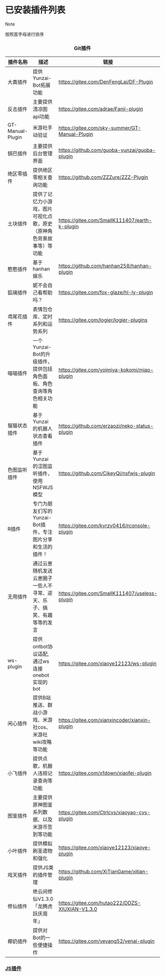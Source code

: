 # 已安装插件列表


> [!note]
> 按照首字母进行排序

<div align="center">

### Git插件

| 插件名称 | 描述 | 链接 |
| -------- | --- | --- |
| 大粪插件 | 提供Yunzai-Bot拓展功能 | https://gitee.com/DenFengLai/DF-Plugin |
| 反击插件 | 主要提供清凉图api功能 | https://gitee.com/adrae/Fanji-plugin |
|  GT-Manual-Plugin | 米游社手动验证 | https://gitee.com/sky-summer/GT-Manual-Plugin |
| 锅巴插件 | 主要提供后台管理界面 | https://github.com/guoba-yunzai/guoba-plugin |
| 绝区零插件 | 提供绝区零相关查询功能 | https://github.com/ZZZure/ZZZ-Plugin |
| 土块插件 | 提供了记忆力小游戏，图片可视化点歌，原史（原神角色背景故事等）等功能 | https://gitee.com/SmallK111407/earth-k-plugin |
| 憨憨插件 | 基于hanhan娱乐 | https://github.com/hanhan258/hanhan-plugin |
| 狐璃插件 | 妮不会自己看帮助吗？ | https://gitee.com/fox-glaze/hl-ly-plugin |
| 鸢尾花插件 | 表情包仓库、定时系列和运势系列 | https://gitee.com/logier/logier-plugins |
| 喵喵插件 | 一个Yunzai-Bot的升级插件，提供包括角色面板、角色查询等角色相关功能 | https://gitee.com/yoimiya-kokomi/miao-plugin |
| 猫猫状态插件 | 基于 Yunzai 的机器人状态查看插件 | https://github.com/erzaozi/neko-status-plugin |
| 色图监听插件 | 基于 Yunzai 的涩图监听插件，使用 NSFWJS 模型 | https://github.com/CikeyQi/nsfwjs-plugin |
| R插件 | 专门为朋友们写的Yunzai-Bot插件，专注图片分享和生活的插件！ | https://gitee.com/kyrzy0416/rconsole-plugin |
| 无用插件 | 通过云崽随机发送云崽圈子一些人不寻常、逆天、乐子、搞笑、有趣等等的发言 | https://gitee.com/SmallK111407/useless-plugin |
| ws-plugin | 提供ontbot协议适配,通过ws连接onebot实现的bot | https://gitee.com/xiaoye12123/ws-plugin |
| 闲心插件 | 提供B站推送、群战小游戏、米游社cos、米游社wiki攻略等功能 | https://gitee.com/xianxincoder/xianxin-plugin |
| 小飞插件 | 提供点歌，机器人违规记录查询等功能 | https://gitee.com/xfdown/xiaofei-plugin |
| 图鉴插件 | 主要提供原神图鉴系列数据、以及米游币签到等功能 | https://gitee.com/Ctrlcvs/xiaoyao-cvs-plugin |
| 小叶插件 | 提供模拟刷圣遗物和强化 | https://gitee.com/xiaoye12123/xiaoye-plugin |
| 戏天插件 | 提供JS类的插件管理 | https://github.com/XiTianGame/xitian-plugin |
| 修仙插件 | 绝云间修仙V1.3.0「龙腾虎跃庆周年」 | https://gitee.com/hutao222/DDZS-XIUXIAN-V1.3.0 |
| 椰奶插件 | 提供对Bot的一些便捷操作 | https://gitee.com/yeyang52/yenai-plugin |

</div>

### [JS插件](/js/)